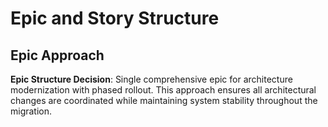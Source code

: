 # Epic and Story Structure

## Epic Approach
**Epic Structure Decision**: Single comprehensive epic for architecture modernization with phased rollout. This approach ensures all architectural changes are coordinated while maintaining system stability throughout the migration.
